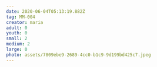 ```yaml
---
date: 2020-06-04T05:13:19.882Z
tag: MM-004
creator: maria
adult: 0
youth: 0
small: 2
medium: 2
large: 0
photo: assets/7809ebe9-2689-4cc0-b1c9-9d199bd425c7.jpeg
---
```


